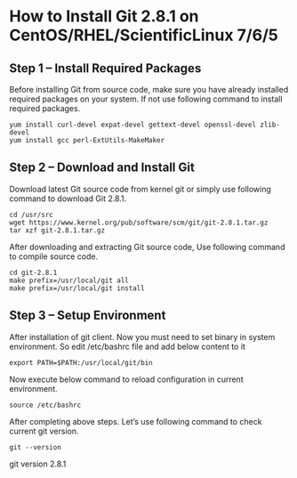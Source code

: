 # How to Install Git 2.8.1 on CentOS/RHEL/ScientificLinux 7/6/5

## Step 1 – Install Required Packages

Before installing Git from source code, make sure you have already installed required packages on your system. If not use following command to install required packages.
```
yum install curl-devel expat-devel gettext-devel openssl-devel zlib-devel
yum install gcc perl-ExtUtils-MakeMaker
```

## Step 2 – Download and Install Git

Download latest Git source code from kernel git or simply use following command to download Git 2.8.1.
```
cd /usr/src
wget https://www.kernel.org/pub/software/scm/git/git-2.8.1.tar.gz
tar xzf git-2.8.1.tar.gz
```

After downloading and extracting Git source code, Use following command to compile source code.
```
cd git-2.8.1
make prefix=/usr/local/git all
make prefix=/usr/local/git install
```

## Step 3 – Setup Environment

After installation of git client. Now you must need to set binary in system environment. So edit /etc/bashrc file and add below content to it
```
export PATH=$PATH:/usr/local/git/bin
```

Now execute below command to reload configuration in current environment.
```
source /etc/bashrc
```

After completing above steps. Let’s use following command to check current git version.
```
git --version
```

git version 2.8.1
